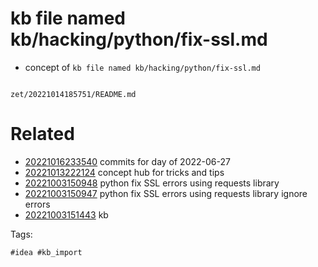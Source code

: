 # kb file named kb/hacking/python/fix-ssl.md

- concept of `kb file named kb/hacking/python/fix-ssl.md`

```
```

` zet/20221014185751/README.md `

# Related

- [20221016233540](/zet/20221016233540/README.md) commits for day of 2022-06-27
- [20221013222124](/zet/20221013222124/README.md) concept hub for tricks and tips
- [20221003150948](/zet/20221003150948/README.md) python fix SSL errors using requests library
- [20221003150947](/zet/20221003150947/README.md) python fix SSL errors using requests library ignore errors
- [20221003151443](/zet/20221003151443/README.md) kb

Tags:

    #idea #kb_import
